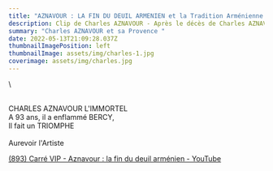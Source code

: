```yaml
---
title: "AZNAVOUR : LA FIN DU DEUIL ARMENIEN et la Tradition Arménienne "
description: Clip de Charles AZNAVOUR - Après le décès de Charles AZNAVOUR
summary: "Charles AZNAVOUR et sa Provence "
date: 2022-05-13T21:09:28.037Z
thumbnailImagePosition: left
thumbnailImage: assets/img/charles-1.jpg
coverimage: assets/img/charles.jpg
---
```

<!--StartFragment-->\
\
CHARLES AZNAVOUR L'IMMORTEL \
A 93 ans, il a enflammé BERCY, \
Il fait un TRIOMPHE \
\
Aurevoir l'Artiste 

[(893) Carré VIP - Aznavour : la fin du deuil arménien - YouTube](https://www.youtube.com/watch?v=7DyDNOLY0bE)

<!--EndFragment-->
